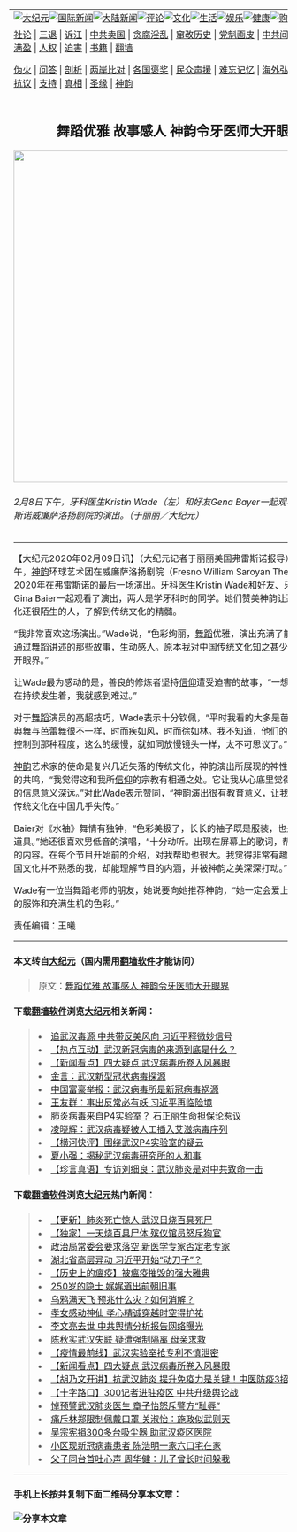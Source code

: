 <a name="1" id="1" target="_blank"></a><span id="1"></span>
<table border="0"><tr><td colspan="2" VALIGN=TOP><a href="https://github.com/kmtpx253/djy/blob/master/gb/nsc413.md#1"><img src="https://raw.githubusercontent.com/kmtpx253/www/master/t/djy/1.jpg" title="大纪元"></a><a href="https://github.com/kmtpx253/djy/blob/master/gb/n24hr.md#1"><img src="https://raw.githubusercontent.com/kmtpx253/www/master/t/djy/3.jpg" title="国际新闻"></a><a href="https://github.com/kmtpx253/djy/blob/master/gb/nsc413.md#1"><img src="https://raw.githubusercontent.com/kmtpx253/www/master/t/djy/4.jpg" title="大陆新闻"></a><a href="https://github.com/kmtpx253/djy/blob/master/gb/news392.md#1"><img src="https://raw.githubusercontent.com/kmtpx253/www/master/t/djy/5.jpg" title="评论"></a><a href="https://github.com/kmtpx253/djy/blob/master/gb/news2007.md#1"><img src="https://raw.githubusercontent.com/kmtpx253/www/master/t/djy/6.jpg" title="文化"></a><a href="https://github.com/kmtpx253/djy/blob/master/gb/news2008.md#1"><img src="https://raw.githubusercontent.com/kmtpx253/www/master/t/djy/7.jpg" title="生活"></a><a href="https://github.com/kmtpx253/djy/blob/master/gb/ncyule.md#1"><img src="https://raw.githubusercontent.com/kmtpx253/www/master/t/djy/8.jpg" title="娱乐"></a><a href="https://github.com/kmtpx253/djy/blob/master/gb/nsc1002.md#1"><img src="https://raw.githubusercontent.com/kmtpx253/www/master/t/djy/9.jpg" title="健康"><a href="https://www.youlucky.com"><img src="https://raw.githubusercontent.com/kmtpx253/www/master/t/djy/10.jpg" title="购物"></a><a href="https://donate.epochtimes.com/?utm_medium=epochtimes&utm_source=referral&utm_campaign=donate_button_djyarticleheader"><img src="https://raw.githubusercontent.com/kmtpx253/www/master/t/djy/12.jpg" title="捐款"></a></td></tr>
<tr><td colspan="2" VALIGN=TOP><a target="_blank" href="https://github.com/kmtpx253/djy/blob/master/gb/9p.md#1">社论</a> | <a target="_blank" href="https://github.com/kmtpx253/djy/blob/master/gb/nf5657.md#1">三退</a> | <a target="_blank" href="https://github.com/kmtpx253/djy/blob/master/gb/nf6123.md#1">诉江</a> | <a target="_blank" href="https://github.com/kmtpx253/djy/blob/master/gb/nf1176117.md#1">中共卖国</a> | <a target="_blank" href="https://github.com/kmtpx253/djy/blob/master/gb/nf5773.md#1">贪腐淫乱</a> | <a target="_blank" href="https://github.com/kmtpx253/djy/blob/master/gb/nf1176115.md#1">窜改历史</a> | <a target="_blank" href="https://github.com/kmtpx253/djy/blob/master/gb/nf1176107.md#1">党魁画皮</a> | <a target="_blank" href="https://github.com/kmtpx253/djy/blob/master/gb/nf1320400.md#1">中共间谍</a> | <a target="_blank" href="https://github.com/kmtpx253/djy/blob/master/gb/nf1176114.md#1">破坏传统</a> | <a target="_blank" href="https://github.com/kmtpx253/djy/blob/master/gb/nf5287.md#1">恶贯满盈</a> | <a target="_blank" href="https://github.com/kmtpx253/djy/blob/master/gb/ncid278.md#1">人权</a> | <a target="_blank" href="https://github.com/kmtpx253/djy/blob/master/gb/nf1176111.md#1">迫害</a> | <a target="_blank" href="https://github.com/kmtpx253/djy/blob/master/gb/nf1235328.md#1">书籍</a> | <a target="_blank" href="https://github.com/kmtpx253/www/blob/master/README.md?zsrh#1">翻墙</a></p><p><a target="_blank" href="https://github.com/kmtpx253/djy/blob/master/gb/nf5562.md#1">伪火</a> | <a target="_blank" href="https://github.com/kmtpx253/djy/blob/master/gb/nf4378.md#1">问答</a> | <a target="_blank" href="https://github.com/kmtpx253/djy/blob/master/gb/nf5792.md#1">剖析</a> | <a target="_blank" href="https://github.com/kmtpx253/djy/blob/master/gb/nf5735.md#1">两岸比对</a> | <a target="_blank" href="https://github.com/kmtpx253/djy/blob/master/gb/nf6119.md#1">各国褒奖</a> | <a target="_blank" href="https://github.com/kmtpx253/djy/blob/master/gb/nf6120.md#1">民众声援</a> | <a target="_blank" href="https://github.com/kmtpx253/djy/blob/master/gb/nf1188594.md#1">难忘记忆</a> | <a target="_blank" href="https://github.com/kmtpx253/djy/blob/master/gb/nf3180.md#1">海外弘传</a> | <a target="_blank" href="https://github.com/kmtpx253/djy/blob/master/gb/nf5410.md#1">万人上访</a> | <a target="_blank" href="https://github.com/kmtpx253/ntdtv/blob/master/gb/prog1530_1.md#1">和平抗议</a> | <a target="_blank" href="https://github.com/kmtpx253/djy/blob/master/gb/nf4386.md#1">支持</a> | <a target="_blank" href="https://github.com/kmtpx253/djy/blob/master/gb/nf4389.md#1">真相</a> | <a target="_blank" href="https://github.com/kmtpx253/djy/blob/master/gb/nf5790.md#1">圣缘</a> | <a target="_blank" href="https://github.com/kmtpx253/djy/blob/master/gb/nf4786.md#1">神韵</a></td></tr>
<tr><td VALIGN=TOP width="626"><h2 align=center>舞蹈优雅 故事感人 神韵令牙医师大开眼界</h2>
<img width="600" src="https://i.epochtimes.com/assets/uploads/2020/02/200208211428976-600x400.jpg" />
<h6>2月8日下午，牙科医生Kristin Wade（左）和好友Gena Bayer一起观看神韵在弗雷斯诺威廉萨洛扬剧院的演出。（于丽丽／大纪元）
</h6>
<hr>
	<p>【大纪元2020年02月09日讯】（大纪元记者于丽丽美国弗雷斯诺报导）2月8日下午，<a href="https://github.com/kmtpx253/djy/blob/master/gb/tag/%E7%A5%9E%E9%9F%B5.md">神韵</a>环球艺术团在威廉萨洛扬剧院（Fresno William Saroyan Theatre）进行2020年在弗雷斯诺的最后一场演出。牙科医生Kristin Wade和好友、牙齿保健师Gina Baier一起观看了演出，两人是学牙科时的同学。她们赞美神韵让那些对中国文化还很陌生的人，了解到传统文化的精髓。</p>
<p>“我非常喜欢这场演出。”Wade说，“色彩绚丽，<a href="https://github.com/kmtpx253/djy/blob/master/gb/tag/%E8%88%9E%E8%B9%88.md">舞蹈</a>优雅，演出充满了能量。尤其是通过舞蹈讲述的那些故事，生动感人。原本我对中国传统文化知之甚少，今天真是大开眼界。”</p>
<p>让Wade最为感动的是，善良的修炼者坚持<a href="https://github.com/kmtpx253/djy/blob/master/gb/tag/%E4%BF%A1%E4%BB%B0.md">信仰</a>遭受迫害的故事，“一想到这种迫害还在持续发生着，我就感到难过。”</p>
<p>对于<a href="https://github.com/kmtpx253/djy/blob/master/gb/tag/%E8%88%9E%E8%B9%88.md">舞蹈</a>演员的高超技巧，Wade表示十分钦佩，“平时我看的大多是芭蕾舞。中国古典舞与芭蕾舞很不一样，时而疾如风，时而徐如林。我不知道，他们的空翻怎么可以控制到那种程度，这么的缓慢，就如同放慢镜头一样，太不可思议了。”</p>
<p><a href="https://github.com/kmtpx253/djy/blob/master/gb/tag/%E7%A5%9E%E9%9F%B5.md">神韵</a>艺术家的使命是复兴几近失落的传统文化，神韵演出所展现的神性内涵引起Baier的共鸣，“我觉得这和我所<a href="https://github.com/kmtpx253/djy/blob/master/gb/tag/%E4%BF%A1%E4%BB%B0.md">信仰</a>的宗教有相通之处。它让我从心底里觉得，演出所传递的信息意义深远。”对此Wade表示赞同，“神韵演出很有教育意义，让我们了解到这种传统文化在中国几乎失传。”</p>
<p>Baier对《水袖》舞情有独钟，“色彩美极了，长长的袖子既是服装，也是她们表演的道具。”她还很喜欢男低音的演唱，“十分动听。出现在屏幕上的歌词，帮助我理解歌唱的内容。在每个节目开始前的介绍，对我帮助也很大。我觉得非常有趣的是，对于中国文化并不熟悉的我，却能理解节目的内涵，并被神韵之美深深打动。”</p>
<p>Wade有一位当舞蹈老师的朋友，她说要向她推荐神韵，“她一定会爱上神韵，那美丽的服饰和充满生机的色彩。”</p>
<p>责任编辑：王曦</p>
	
<hr>

#### 本文转自<a href="https://www.epochtimes.com">大纪元</a>（国内需用<a href="https://git.io/JesJV">翻墙软件</a>才能访问）
> 原文：<a href="https://www.epochtimes.com/gb/20/2/9/n11855403.htm">舞蹈优雅 故事感人 神韵令牙医师大开眼界</a>


#### 下载<a href="https://git.io/JesJV">翻墙软件</a>浏览<a href="https://www.epochtimes.com">大纪元</a>相关新闻：
> <li><a href="https://www.epochtimes.com/gb/20/2/8/n11853553.htm">追武汉毒源 中共带反美风向 习近平释微妙信号</a></li>
> <li><a href="https://www.epochtimes.com/gb/20/2/6/n11849749.htm">【热点互动】武汉新冠病毒的来源到底是什么？</a></li>
> <li><a href="https://www.epochtimes.com/gb/20/2/6/n11849608.htm">【新闻看点】四大疑点 武汉病毒所卷入风暴眼</a></li>
> <li><a href="https://www.epochtimes.com/gb/20/2/6/n11848490.htm">金言：武汉新型冠状病毒探源</a></li>
> <li><a href="https://www.epochtimes.com/gb/20/2/4/n11844943.htm">中国富豪举报：武汉病毒所是新冠病毒祸源</a></li>
> <li><a href="https://www.epochtimes.com/gb/20/2/4/n11844689.htm">王友群：事出反常必有妖 习近平再临险境</a></li>
> <li><a href="https://www.epochtimes.com/gb/20/2/4/n11842936.htm">肺炎病毒来自P4实验室？ 石正丽生命担保论惹议</a></li>
> <li><a href="https://www.epochtimes.com/gb/20/2/3/n11840703.htm">凌晓辉：武汉病毒疑被人工插入艾滋病毒序列</a></li>
> <li><a href="https://www.epochtimes.com/gb/20/2/3/n11840494.htm">【横河快评】围绕武汉P4实验室的疑云</a></li>
> <li><a href="https://github.com/kmtpx253/djy/blob/master/gb/20/2/7/n11850820.md">夏小强：揭秘武汉病毒研究所的人和事</a></li>
> <li><a href="https://github.com/kmtpx253/djy/blob/master/gb/20/2/6/n11849934.md">【珍言真语】专访刘细良：武汉肺炎是对中共致命一击</a></li>

#### 下载<a href="https://git.io/JesJV">翻墙软件</a>浏览<a href="https://www.epochtimes.com">大纪元</a>热门新闻：
> <li><a href="https://www.epochtimes.com/gb/20/1/17/n11801312.htm">【更新】肺炎死亡惊人 武汉日烧百具死尸</a></li>
> <li><a href="https://www.epochtimes.com/gb/20/2/8/n11853323.htm">【独家】一天烧百具尸体 殡仪馆员怒斥狗官</a></li>
> <li><a href="https://www.epochtimes.com/gb/20/2/7/n11852540.htm">政治局常委会要求落空 新医学专家否定老专家</a></li>
> <li><a href="https://www.epochtimes.com/gb/20/2/8/n11854313.htm">湖北省高层异动 习近平开始“动刀子”？</a></li>
> <li><a href="https://www.epochtimes.com/gb/20/2/6/n11849036.htm">【历史上的瘟疫】被瘟疫摧毁的强大雅典</a></li>
> <li><a href="https://www.epochtimes.com/gb/20/1/29/n11828782.htm">250岁的隐士 娓娓道出前朝旧事</a></li>
> <li><a href="https://www.epochtimes.com/gb/20/1/30/n11833429.htm">乌鸦满天飞 预兆什么灾？如何消解？</a></li>
> <li><a href="https://www.epochtimes.com/gb/20/2/1/n11836330.htm">孝女感动神仙  孝心精诚穿越时空得护祐</a></li>
> <li><a href="https://www.epochtimes.com/gb/20/2/7/n11852868.htm">李文亮去世 中共舆情分析报告网络曝光</a></li>
> <li><a href="https://www.epochtimes.com/gb/20/2/7/n11851944.htm">陈秋实武汉失联 疑遭强制隔离 母亲求救</a></li>
> <li><a href="https://www.epochtimes.com/gb/20/2/7/n11850310.htm">【疫情最前线】武汉实验室抢专利不慎泄密</a></li>
> <li><a href="https://www.epochtimes.com/gb/20/2/6/n11849608.htm">【新闻看点】四大疑点 武汉病毒所卷入风暴眼</a></li>
> <li><a href="https://www.epochtimes.com/gb/20/2/6/n11850022.htm">【胡乃文开讲】抗武汉肺炎 提升免疫力是关键！中医防疫3招</a></li>
> <li><a href="https://www.epochtimes.com/gb/20/2/6/n11847578.htm">【十字路口】300记者进驻疫区 中共升级舆论战</a></li>
> <li><a href="https://www.epochtimes.com/gb/20/2/7/n11852148.htm">悼预警武汉肺炎医生 章子怡怒斥警方“耻辱”</a></li>
> <li><a href="https://www.epochtimes.com/gb/20/2/6/n11849645.htm">痛斥林郑限制佩戴口罩 关淑怡：施政似武则天</a></li>
> <li><a href="https://www.epochtimes.com/gb/20/2/6/n11849344.htm">吴宗宪捐300多台吸尘器 助武汉疫区医院</a></li>
> <li><a href="https://www.epochtimes.com/gb/20/2/7/n11852799.htm">小区现新冠病毒患者 陈浩明一家六口宅在家</a></li>
> <li><a href="https://www.epochtimes.com/gb/20/2/6/n11849097.htm">父子同台首吐心声 周华健：儿子曾长时间躲我</a></li>
<hr>

#### 手机上长按并复制下面二维码分享本文章：<br><br><img src="http://d1p1.ip.zn2.us/v.php?action=qrcode&url=https://github.com/kmtpx253/djy/blob/master/gb/20/2/9/n11855403.md%231" title="分享本文章"></td><td VALIGN=TOP><a href="https://github.com/kmtpx253/djy/blob/master/gb/16/1/21/n4622075.md?dfh#1" target="_blank"><img src="https://raw.githubusercontent.com/kmtpx253/djy/master/gb/300/wei-f1.jpg" title="中共的伪火骗局"  alt="中共的伪火骗局"></a><br><a href="https://github.com/kmtpx253/www/blob/master/README.md?dfh#9" target="_blank"><img src="https://raw.githubusercontent.com/kmtpx253/djy/master/gb/300/yong-h.jpg" title="永恒的见证"  alt="永恒的见证"></a><br><a href="https://github.com/kmtpx253/djy/blob/master/gb/13/9/29/n3974789.md?dfh#1" target="_blank"><img src="https://raw.githubusercontent.com/kmtpx253/djy/master/gb/300/shang-lnz.jpg" title="善良女子被中共投男牢"  alt="善良女子被中共投男牢"></a><br><a href="https://github.com/kmtpx253/djy/blob/master/gb/16/3/16/n4663449.md?dfh#1" target="_blank"><img src="https://raw.githubusercontent.com/kmtpx253/djy/master/gb/300/huo-z3.jpg" title="警卫目击活摘器官"  alt="警卫目击活摘器官"></a><br><a href="https://github.com/kmtpx253/djy/blob/master/gb/16/8/7/n8177641.md?dfh#1" target="_blank"><img src="https://raw.githubusercontent.com/kmtpx253/djy/master/gb/300/huo-z4.jpg" title="证人描述活摘恐怖"  alt="证人描述活摘恐怖"></a><br><a href="https://github.com/kmtpx253/djy/blob/master/gb/10/4/19/n2881569.md?dfh#1" target="_blank"><img src="https://raw.githubusercontent.com/kmtpx253/djy/master/gb/300/huo-z1.jpg" title="揭开活摘器官黑幕"  alt="揭开活摘器官黑幕"></a><br><a href="https://github.com/kmtpx253/djy/blob/master/gb/10/11/7/n3077476.md?dfh#1" target="_blank"><img src="https://raw.githubusercontent.com/kmtpx253/djy/master/gb/300/ma-ks.jpg" title="马克思的成魔之路"  alt="马克思的成魔之路"></a><br><a href="https://github.com/kmtpx253/djy/blob/master/gb/14/6/9/n4173977.md?dfh#1" target="_blank"><img src="https://raw.githubusercontent.com/kmtpx253/djy/master/gb/300/chang-zs.jpg" title="藏字石 蕴天机"  alt="藏字石 蕴天机"></a><br><a href="https://github.com/kmtpx253/djy/blob/master/gb/18/5/10/n10381511.md?dfh#1" target="_blank"><img src="https://raw.githubusercontent.com/kmtpx253/djy/master/gb/300/st1.jpg" title="关注3亿人三退"  alt="关注3亿人三退"></a><br><a href="https://github.com/kmtpx253/djy/blob/master/gb/18/3/21/n10237682.md?dfh#1" target="_blank"><img src="https://raw.githubusercontent.com/kmtpx253/djy/master/gb/300/jie-t.jpg" title="解体中共复兴中华"  alt="解体中共复兴中华"></a><br><a href="https://github.com/kmtpx253/djy/blob/master/gb/9/2/9/n2422991.md?dfh#1" target="_blank"><img src="https://raw.githubusercontent.com/kmtpx253/djy/master/gb/300/gao-zs.jpg" title="中共迫害良心律师"  alt="中共迫害良心律师"></a><br><a href="https://github.com/kmtpx253/djy/blob/master/gb/18/12/9/n10900044.md?dfh#1" target="_blank"><img src="https://raw.githubusercontent.com/kmtpx253/djy/master/gb/300/sj1.jpg" title="303万人举报江泽民"  alt="303万人举报江泽民"></a><br><a href="https://github.com/kmtpx253/djy/blob/master/gb/18/8/28/n10672014.md?dfh#1" target="_blank"><img src="https://raw.githubusercontent.com/kmtpx253/djy/master/gb/300/sj2.jpg" title="这些官员为何起诉江泽民"  alt="这些官员为何起诉江泽民"></a><br><a href="https://github.com/kmtpx253/djy/blob/master/gb/8/12/18/n2367165.md?dfh#1" target="_blank"><img src="https://raw.githubusercontent.com/kmtpx253/djy/master/gb/300/liangan.jpg" title="海峡两岸的强烈对比"  alt="海峡两岸的强烈对比"></a><br><a href="https://github.com/kmtpx253/djy/blob/master/gb/15/12/10/n4593139.md?dfh#1" target="_blank"><img src="https://raw.githubusercontent.com/kmtpx253/djy/master/gb/300/jia-ndzl.jpg" title="加拿大总理的贺信"  alt="加拿大总理的贺信"></a><br><a href="https://github.com/kmtpx253/djy/blob/master/gb/11/6/17/n3289382.md?dfh#1" target="_blank"><img src="https://raw.githubusercontent.com/kmtpx253/djy/master/gb/300/xiao-wd.jpg" title="探寻真相兼听则明"  alt="探寻真相兼听则明"></a><br><a href="https://github.com/kmtpx253/djy/blob/master/gb/18/10/27/n10812623.md?dfh#1" target="_blank"><img src="https://raw.githubusercontent.com/kmtpx253/djy/master/gb/300/yindu.jpg" title="印度媒体报道东方"  alt="印度媒体报道东方"></a><br><a href="https://github.com/kmtpx253/djy/blob/master/gb/18/6/9/n10469652.md?dfh#1" target="_blank"><img src="https://raw.githubusercontent.com/kmtpx253/djy/master/gb/300/xie-j.jpg" title="不一样的海外校园"  alt="不一样的海外校园"></a><br><a href="https://github.com/kmtpx253/djy/blob/master/gb/7/4/5/n1669415.md?dfh#1" target="_blank"><img src="https://raw.githubusercontent.com/kmtpx253/djy/master/gb/300/li-up.jpg" title="从大师到徒弟的传奇"  alt="从大师到徒弟的传奇"></a><br><a href="https://github.com/kmtpx253/djy/blob/master/gb/17/5/26/n9191512.md?dfh#1" target="_blank"><img src="https://raw.githubusercontent.com/kmtpx253/djy/master/gb/300/zfl2.jpg" title="亿万人与东方一本奇书"  alt="亿万人与东方一本奇书"></a><br><a href="https://github.com/kmtpx253/djy/blob/master/gb/13/11/27/n4020290.md?dfh#1" target="_blank"><img src="https://raw.githubusercontent.com/kmtpx253/djy/master/gb/300/zhen-h.jpg" title="大陆见不到的震撼场面"  alt="大陆见不到的震撼场面"></a><br><a href="https://github.com/kmtpx253/djy/blob/master/gb/15/7/17/n4482910.md?dfh#1" target="_blank"><img src="https://raw.githubusercontent.com/kmtpx253/djy/master/gb/300/dalu-sk.jpg" title="人心向善 大陆当初盛况"  alt="人心向善 大陆当初盛况"></a><br><a href="https://github.com/kmtpx253/djy/blob/master/gb/19/1/5/n10955468.md?dfh#1" target="_blank"><img src="https://raw.githubusercontent.com/kmtpx253/djy/master/gb/300/zfl1.jpg" title="追寻真理 这书讲什么"  alt="追寻真理 这书讲什么"></a><br><a href="https://github.com/kmtpx253/www/blob/master/README.md?dfh#1" target="_blank"><img src="https://raw.githubusercontent.com/kmtpx253/djy/master/gb/300/fq1.jpg" title="下载免费翻墙软件"  alt="下载免费翻墙软件"></a><br></td></tr></table>
